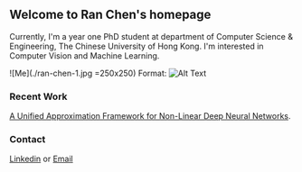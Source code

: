 ## Welcome to Ran Chen's homepage

Currently, I'm a year one PhD student at department of Computer Science & Engineering, The Chinese University of Hong Kong. 
I'm interested in Computer Vision and Machine Learning. 

![Me](./ran-chen-1.jpg =250x250)
Format: ![Alt Text](url)

### Recent Work

[A Unified Approximation Framework for Non-Linear Deep Neural Networks](https://arxiv.org/pdf/1807.10119.pdf). 

### Contact

[Linkedin](https://www.linkedin.com/in/chen-ran-391a17137/) or [Email](alexjohnny1207@gmail.com)
